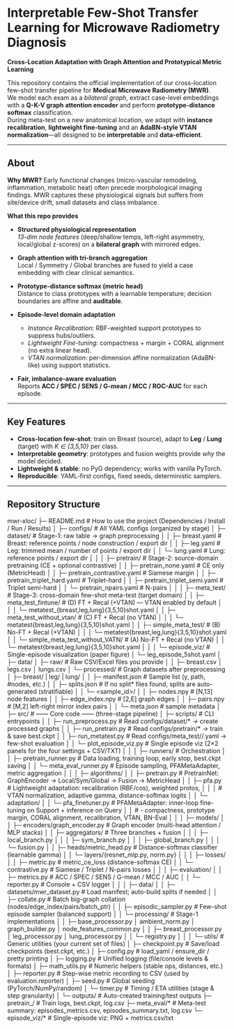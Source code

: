 # Interpretable Few-Shot Transfer Learning for Microwave Radiometry Diagnosis  
**Cross-Location Adaptation with Graph Attention and Prototypical Metric Learning**

This repository contains the official implementation of our cross-location few-shot transfer pipeline for **Medical Microwave Radiometry (MWR)**.  
We model each exam as a *bilateral graph*, extract case-level embeddings with a **Q-K-V graph attention encoder** and perform **prototype-distance softmax** classification.  
During meta-test on a new anatomical location, we adapt with **instance recalibration**, **lightweight fine-tuning** and an **AdaBN-style VTAN normalization**—all designed to be **interpretable** and **data-efficient**.

---

## About

**Why MWR?** Early functional changes (micro-vascular remodeling, inflammation, metabolic heat) often precede morphological imaging findings. MWR captures these physiological signals but suffers from site/device drift, small datasets and class imbalance.

**What this repo provides**

- **Structured physiological representation**  
  *13-dim node features* (deep/shallow temps, left-right asymmetry, local/global z-scores) on a **bilateral graph** with mirrored edges.

- **Graph attention with tri-branch aggregation**  
  Local / Symmetry / Global branches are fused to yield a case embedding with clear clinical semantics.

- **Prototype-distance softmax (metric head)**  
  Distance to class prototypes with a learnable temperature; decision boundaries are affine and **auditable**.

- **Episode-level domain adaptation**  
  - *Instance Recalibration*: RBF-weighted support prototypes to suppress hubs/outliers.  
  - *Lightweight Fine-tuning*: compactness + margin + CORAL alignment (no extra linear head).  
  - *VTAN normalization*: per-dimension affine normalization (AdaBN-like) using support statistics.

- **Fair, imbalance-aware evaluation**  
  Reports **ACC / SPEC / SENS / G-mean / MCC / ROC-AUC** for each episode.

---

## Key Features

- **Cross-location few-shot**: train on Breast (source), adapt to **Leg** / **Lung** (target) with *K ∈ {3,5,10}* per class.
- **Interpretable geometry**: prototypes and fusion weights provide *why* the model decided.
- **Lightweight & stable**: no PyG dependency; works with vanilla PyTorch.
- **Reproducible**: YAML-first configs, fixed seeds, deterministic samplers.

---

## Repository Structure
mwr-xloc/
├─ README.md # How to use the project (Dependencies / Install / Run / Results)
│
├─ configs/ # All YAML configs (organized by stage)
│ ├─ dataset/ # Stage-1: raw table → graph preprocessing
│ │ ├─ breast.yaml # Breast: reference points / node construction / export dir
│ │ ├─ leg.yaml # Leg: trimmed mean / number of points / export dir
│ │ └─ lung.yaml # Lung: reference points / export dir
│ │
│ ├─ pretrain/ # Stage-2: source-domain pretraining (CE + optional contrastive)
│ │ ├─ pretrain_none.yaml # CE only (MetricHead)
│ │ ├─ pretrain_contrastive.yaml # Siamese margin
│ │ ├─ pretrain_triplet_hard.yaml # Triplet-hard
│ │ ├─ pretrain_triplet_semi.yaml # Triplet semi-hard
│ │ └─ pretrain_npairs.yaml # N-pairs
│ │
│ ├─ meta_test/ # Stage-3: cross-domain few-shot meta-test (target domain)
│ │ ├─ meta_test_fintune/ # (D) FT + Recal (+VTAN) — VTAN enabled by default
│ │ │ └─ metatest_{breast,leg,lung}{3,5,10}shot.yaml
│ │ ├─ meta_test_without_vtan/ # (C) FT + Recal (no VTAN)
│ │ │ └─ metatest{breast,leg,lung}{3,5,10}shot.yaml
│ │ ├─ simple_meta_test/ # (B) No-FT + Recal (+VTAN)
│ │ │ └─ metatest{breast,leg,lung}{3,5,10}shot.yaml
│ │ └─ simple_meta_test_without_VATN/ # (A) No-FT + Recal (no VTAN)
│ │ └─ metatest{breast,leg,lung}{3,5,10}shot.yaml
│ │
│ └─ episode_viz/ # Single-episode visualization (paper figure)
│ └─ leg_episode_5shot.yaml
│
├─ data/
│ ├─ raw/ # Raw CSV/Excel files you provide
│ │ ├─ breast.csv │ legs.csv │ lungs.csv
│ └─ processed/ # Graph datasets after preprocessing
│ ├─ breast/ | leg/ | lung/
│ │ ├─ manifest.json # Sample list (y, path, #nodes, etc.)
│ │ ├─ splits.json # If no split* files found, splits are auto-generated (stratifiable)
│ │ └─ <sample_id>/
│ │ ├─ nodes.npy # [N,13] node features
│ │ ├─ edge_index.npy # [2,E] graph edges
│ │ ├─ pairs.npy # [M,2] left-right mirror index pairs
│ │ └─ meta.json # sample metadata
│
├─ src/ # —— Core code —— (three-stage pipeline)
│ ├─ scripts/ # CLI entrypoints
│ │ ├─ run_preprocess.py # Read configs/dataset/* → create processed graphs
│ │ ├─ run_pretrain.py # Read configs/pretrain/* → train & save best.ckpt
│ │ ├─ run_metatest.py # Read configs/meta_test//.yaml → few-shot evaluation
│ │ └─ plot_episode_viz.py # Single episode viz (2×2 panels for the four settings + CSV/TXT)
│ │
│ ├─ runners/ # Orchestration
│ │ ├─ pretrain_runner.py # Data loading, training loop, early stop, best.ckpt saving
│ │ └─ meta_eval_runner.py # Episode sampling, PFAMetaAdapter, metric aggregation
│ │
│ ├─ algorithms/
│ │ ├─ pretrain.py # PretrainNet: GraphEncoder → Local/Sym/Global → Fusion → MetricHead
│ │ ├─ pfa.py # Lightweight adaptation: recalibration (RBF/cos), weighted protos,
│ │ │ # VTAN normalization, adaptive gamma, distance-softmax logits
│ │ └─ adaptation/
│ │ └─ pfa_finetuner.py # PFAMetaAdapter: inner-loop fine-tuning on Support + inference on Query
│ │ # - compactness, prototype margin, CORAL alignment, recalibration, VTAN, BN-Eval
│ │
│ ├─ models/
│ │ ├─ encoders/graph_encoder.py # Graph encoder (multi-head attention / MLP stacks)
│ │ ├─ aggregators/ # Three branches + fusion
│ │ │ ├─ local_branch.py
│ │ │ ├─ sym_branch.py
│ │ │ ├─ global_branch.py
│ │ │ └─ fusion.py
│ │ ├─ heads/metric_head.py # Distance-softmax classifier (learnable gamma)
│ │ └─ layers/{resnet_mlp.py, norm.py}
│ │
│ ├─ losses/
│ │ ├─ metric.py # metric_ce_loss (distance-softmax CE)
│ │ └─ contrastive.py # Siamese / Triplet / N-pairs losses
│ │
│ ├─ evaluation/
│ │ ├─ metrics.py # ACC / SPEC / SENS / G-mean / MCC / AUC
│ │ └─ reporter.py # Console + CSV logger
│ │
│ ├─ data/
│ │ ├─ datasets/mwr_dataset.py # Load manifest; auto-build splits if needed
│ │ ├─ collate.py # Batch big-graph collation (nodes/edge_index/pairs/batch_ptr)
│ │ ├─ episodic_sampler.py # Few-shot episode sampler (balanced support)
│ │ └─ processing/ # Stage-1 implementations
│ │ ├─ base_processor.py │ ambient_norm.py │ graph_builder.py │ node_features_common.py
│ │ ├─ breast_processor.py │ leg_processor.py │ lung_processor.py
│ │ └─ registry.py
│ │
│ └─ utils/ # Generic utilities (your current set of files)
│ ├─ checkpoint.py # Save/load checkpoints (best.ckpt, etc.)
│ ├─ config.py # load_yaml / ensure_dir / pretty printing
│ ├─ logging.py # Unified logging (file/console levels & formats)
│ ├─ math_utils.py # Numeric helpers (stable ops, distances, etc.)
│ ├─ reporter.py # Step-wise metric recording to CSV (used by evaluation.reporter)
│ ├─ seed.py # Global seeding (PyTorch/NumPy/random)
│ └─ timer.py # Timing / ETA utilities (stage & step granularity)
│
└─ outputs/ # Auto-created training/test outputs
├─ pretrain_/ # Train logs, best.ckpt, log.csv
├─ meta_eval/* # Meta-test summary: episodes_metrics.csv, episodes_summary.txt, log.csv
└─ episode_viz/* # Single-episode viz: PNG + metrics.csv/txt
